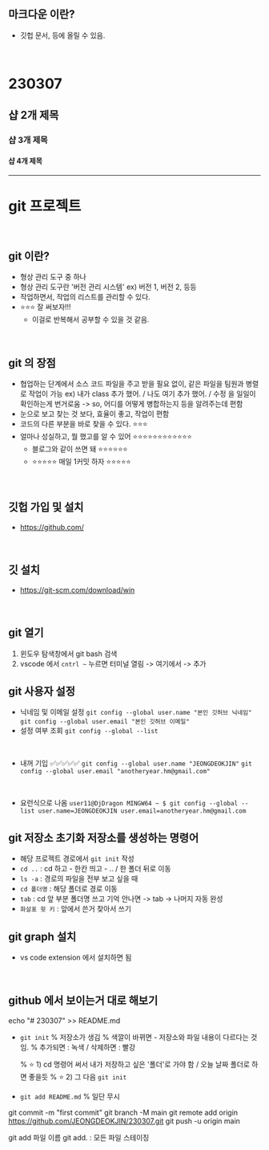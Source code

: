 
## 마크다운 이란? 

<!-- 마크 다운이란?  -->
- 깃헙 문서, 등에 올릴 수 있음. 

<br>


<!-- 문서 제목
        # 으로 작성 -->
# 230307 
## 샵 2개 제목
### 샵 3개 제목 
#### 샵 4개 제목


<!-- -- 으로 리스트 작성 -->
--- 

# git 프로젝트 

<br>

## git 이란? 
- 형상 관리 도구 중 하나 
- 형상 관리 도구란 '버전 관리 시스템' 
    ex) 버전 1, 버전 2, 등등 
- 작업하면서, 작업의 리스트를 관리할 수 있다. 
- ⭐⭐⭐ 잘 써보자!!! 
    - 이걸로 반복해서 공부할 수 있을 것 같음.

<br>

## git 의 장점 
- 협업하는 단계에서 소스 코드 파일을 주고 받을 필요 없이, 같은 파일을 팀원과 병렬로 작업이 가능
ex) 내가 class 추가 했어. / 나도 여기 추가 했어. / 수정 을 일일이 확인하는게 번거로움 -> so, 어디를 어떻게 병합하는지 등을 알려주는데 편함 
- 눈으로 보고 찾는 것 보다, 효율이 좋고, 작업이 편함 
- 코드의 다른 부분을 바로 찾을 수 있다. ⭐⭐⭐ 
- 얼마나 성실하고, 뭘 했고를 알 수 있어 ⭐⭐⭐⭐⭐⭐⭐⭐⭐⭐⭐⭐ 
    - 블로그와 같이 쓰면 돼 ⭐⭐⭐⭐⭐⭐ 
    - ⭐⭐⭐⭐⭐ 매일 1커밋 하자 ⭐⭐⭐⭐⭐ 

<br>

## 깃헙 가입 및 설치 
- https://github.com/ 

<br>

## 깃 설치 
- https://git-scm.com/download/win

<br>

## git 열기  
1. 윈도우 탐색창에서 git bash 검색 
2. vscode 에서 `cntrl ~` 누르면 터미널 열림 -> 여기에서 -> 추가 

## git 사용자 설정 
- 닉네임 및 이메일 설정
`git config --global user.name "본인 깃허브 닉네임"`
`git config --global user.email "본인 깃허브 이메일"`
- 설정 여부 조회 
`git config --global --list`

<br>

- 내꺼 기입 ✅✅✅✅✅ 
`git config --global user.name "JEONGDEOKJIN"`
`git config --global user.email "anotheryear.hm@gmail.com"`

<br>

- 요런식으로 나옴 
`user11@DjDragon MINGW64 ~
$ git config --global --list
user.name=JEONGDEOKJIN
user.email=anotheryear.hm@gmail.com`

## git 저장소 초기화 저장소를 생성하는 명령어
- 해당 프로젝트 경로에서 `git init` 작성
- `cd ..` : cd 하고 - 한칸 띄고 - .. / 한 폴더 뒤로 이동 
- `ls -a` : 경로의 파일을 전부 보고 싶을 때 
- `cd 폴더명` : 해당 폴더로 경로 이동
- `tab` : cd 앞 부분 폴더명 쓰고 기억 안나면 -> tab -> 나머지 자동 완성
- `화살표 윗 키` : 앞에서 쓴거 찾아서 쓰기 


## git graph 설치 
- vs code extension 에서 설치하면 됨 

<br>

## github 에서 보이는거 대로 해보기

echo "# 230307" >> README.md
- `git init`
    % 저장소가 생김
    % 색깔이 바뀌면 - 저장소와 파일 내용이 다르다는 것 임. 
    % 추가되면 : 녹색 / 삭제하면 : 빨강

    % ⭐ 1) cd 명령어 써서 내가 저장하고 싶은 '폴더'로 가야 함 / 오늘 날짜 폴더로 하면 좋을듯
    % ⭐ 2) 그 다음 `git init` 

- `git add README.md`
    % 일단 무시 

git commit -m "first commit"
git branch -M main
git remote add origin https://github.com/JEONGDEOKJIN/230307.git
git push -u origin main



git add 파일 이름
git add. : 모든 파일 스테이징
